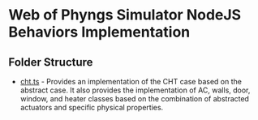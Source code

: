 # Web of Phyngs Simulator NodeJS Behaviors Implementation

## Folder Structure

- [cht.ts](cht.ts) - Provides an implementation of the CHT case based on the abstract case. It also provides the implementation of AC, walls, door, window, and heater classes based on the combination of abstracted actuators and specific physical properties.
